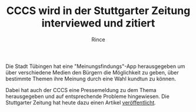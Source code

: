 ﻿---
kind: article
created_at: 2019-03-20 
title: CCCS wird in der Stuttgarter Zeitung interviewed und zitiert
author: Rince
---
Die Stadt Tübingen hat eine "Meinungsfindungs"-App herausgegeben um über verschiedene Medien den Bürgern die Möglichkeit zu geben, über bestimmte Themen ihre Meinung durch eine Wahl kundtun zu können.

Dabei hat auch der CCCS eine Pressemeldung zu dem Thema herausgegeben und auf entsprechende Probleme hingewiesen. Die Stuttgarter Zeitung hat heute dazu einen Artikel [veröffentlicht](https://www.stuttgarter-zeitung.de/inhalt.abstimmung-per-smartphone-wie-sicher-sind-online-wahlen.f08058ca-d6b2-438d-af19-c0b5f6f64b61.html).
